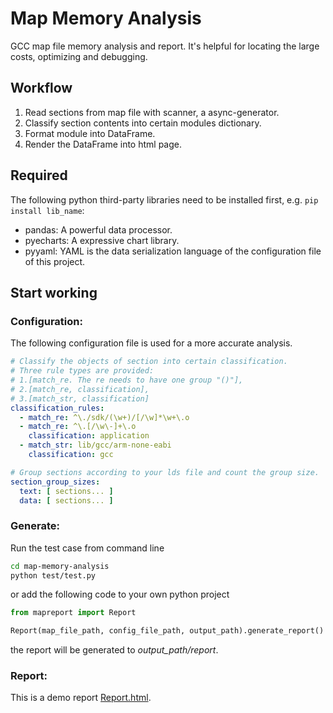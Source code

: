 # Map Memory Analysis

GCC map file memory analysis and report.  It's helpful for locating the large costs, optimizing and debugging.

## Workflow

1. Read sections from map file with scanner, a async-generator.
2. Classify section contents into certain modules dictionary.
3. Format module into DataFrame.
4. Render the DataFrame into html page.

## Required

The following python third-party libraries need to be installed first, e.g. `pip install lib_name`:
- pandas:     A powerful data processor.
- pyecharts: A expressive chart library. 
- pyyaml:      YAML is the data serialization language of the configuration file of this project.

## Start working

### Configuration:

The following configuration file is used for a more accurate analysis.

   ```yaml
   # Classify the objects of section into certain classification.
   # Three rule types are provided:
   # 1.[match_re. The re needs to have one group "()"],
   # 2.[match_re, classification],
   # 3.[match_str, classification]
   classification_rules:
     - match_re: ^\./sdk/(\w+)/[/\w]*\w+\.o
     - match_re: ^\.[/\w\-]+\.o
       classification: application
     - match_str: lib/gcc/arm-none-eabi
       classification: gcc
   
   # Group sections according to your lds file and count the group size.
   section_group_sizes:
     text: [ sections... ]
     data: [ sections... ]
   ```

### Generate:

Run the test case from command line

```bash
cd map-memory-analysis
python test/test.py
```

or add the following code to your own python project

   ```python
   from mapreport import Report
   
   Report(map_file_path, config_file_path, output_path).generate_report()
   ```

the report will be generated to *output_path/report*.

### Report:

This is a demo report [Report.html](https://hathatehack.github.io/map-memory-analysis/test/report/Report.html).

